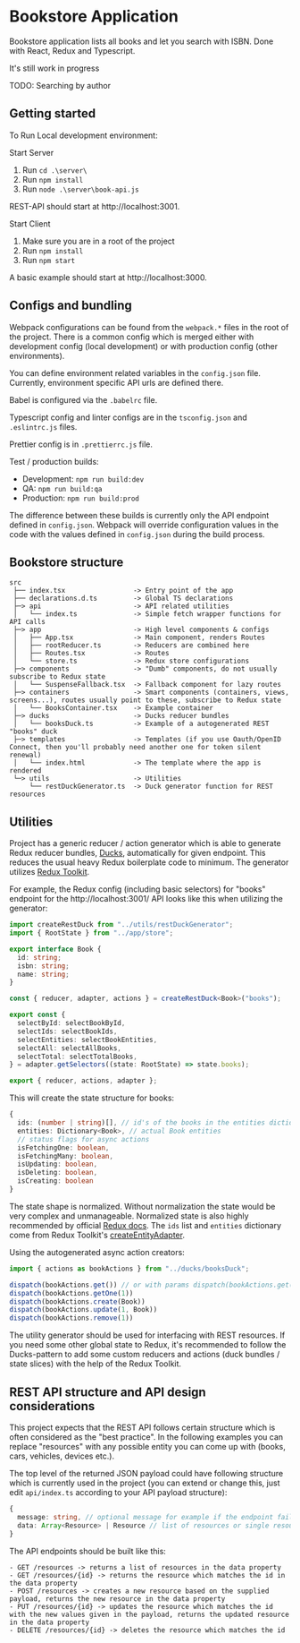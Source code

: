 # Bookstore Application

Bookstore application lists all books and let you search with ISBN. Done with React, Redux and Typescript.

It's still work in progress

TODO: Searching by author 

## Getting started

To Run Local development environment:

Start Server
1. Run `cd .\server\`
2. Run `npm install`
3. Run `node .\server\book-api.js`

REST-API should start at http://localhost:3001.

Start Client
1. Make sure you are in a root of the project
2. Run `npm install`
3. Run `npm start`

A basic example should start at http://localhost:3000.

## Configs and bundling

Webpack configurations can be found from the `webpack.*` files in the root of the project. There is a common config which is merged either with development config (local development) or with production config (other environments).

You can define environment related variables in the `config.json` file. Currently, environment specific API urls are defined there.

Babel is configured via the `.babelrc` file.

Typescript config and linter configs are in the `tsconfig.json` and `.eslintrc.js` files.

Prettier config is in `.prettierrc.js` file.

Test / production builds:

- Development: `npm run build:dev`
- QA: `npm run build:qa`
- Production: `npm run build:prod`

The difference between these builds is currently only the API endpoint defined in `config.json`. Webpack will override configuration values in the code with the values defined in `config.json` during the build process.

## Bookstore structure

```
src
 ├── index.tsx                 -> Entry point of the app
 ├── declarations.d.ts         -> Global TS declarations
 ├─> api                       -> API related utilities
 │   └── index.ts              -> Simple fetch wrapper functions for API calls
 ├─> app                       -> High level components & configs
 │   ├── App.tsx               -> Main component, renders Routes
 │   ├── rootReducer.ts        -> Reducers are combined here
 │   ├── Routes.tsx            -> Routes
 │   └── store.ts              -> Redux store configurations
 ├─> components                -> "Dumb" components, do not usually subscribe to Redux state
 │   └── SuspenseFallback.tsx  -> Fallback component for lazy routes
 ├─> containers                -> Smart components (containers, views, screens...), routes usually point to these, subscribe to Redux state
 │   └── BooksContainer.tsx    -> Example container
 ├─> ducks                     -> Ducks reducer bundles
 │   └── booksDuck.ts          -> Example of a autogenerated REST "books" duck
 ├─> templates                 -> Templates (if you use Oauth/OpenID Connect, then you'll probably need another one for token silent renewal)
 │   └── index.html            -> The template where the app is rendered
 └─> utils                     -> Utilities
     └── restDuckGenerator.ts  -> Duck generator function for REST resources
```

## Utilities

Project has a generic reducer / action generator which is able to generate Redux reducer bundles, [Ducks](https://github.com/erikras/ducks-modular-redux), automatically for given endpoint. This reduces the usual heavy Redux boilerplate code to minimum. The generator utilizes [Redux Toolkit](https://redux-toolkit.js.org/).

For example, the Redux config (including basic selectors) for "books" endpoint for the http://localhost:3001/ API looks like this when utilizing the generator:

```Typescript
import createRestDuck from "../utils/restDuckGenerator";
import { RootState } from "../app/store";

export interface Book {
  id: string;
  isbn: string;
  name: string;
}

const { reducer, adapter, actions } = createRestDuck<Book>("books");

export const {
  selectById: selectBookById,
  selectIds: selectBookIds,
  selectEntities: selectBookEntities,
  selectAll: selectAllBooks,
  selectTotal: selectTotalBooks,
} = adapter.getSelectors((state: RootState) => state.books);

export { reducer, actions, adapter };

```

This will create the state structure for books:

```Typescript
{
  ids: (number | string)[], // id's of the books in the entities dictionary
  entities: Dictionary<Book>, // actual Book entities
  // status flags for async actions
  isFetchingOne: boolean,
  isFetchingMany: boolean,
  isUpdating: boolean,
  isDeleting: boolean,
  isCreating: boolean
}
```

The state shape is normalized. Without normalization the state would be very complex and unmanageable. Normalized state is also highly recommended by official [Redux docs](https://redux.js.org/recipes/structuring-reducers/normalizing-state-shape). The `ids` list and `entities` dictionary come from Redux Toolkit's [createEntityAdapter](https://redux-toolkit.js.org/api/createEntityAdapter).

Using the autogenerated async action creators:

```Typescript
import { actions as bookActions } from "../ducks/booksDuck";

dispatch(bookActions.get()) // or with params dispatch(bookActions.get("queryParam=value"))
dispatch(bookActions.getOne(1))
dispatch(bookActions.create(Book))
dispatch(bookActions.update(1, Book))
dispatch(bookActions.remove(1))
```

The utility generator should be used for interfacing with REST resources. If you need some other global state to Redux, it's recommended to follow the Ducks-pattern to add some custom reducers and actions (duck bundles / state slices) with the help of the Redux Toolkit.

## REST API structure and API design considerations

This project expects that the REST API follows certain structure which is often considered as the "best practice". In the following examples you can replace "resources" with any possible entity you can come up with (books, cars, vehicles, devices etc.).

The top level of the returned JSON payload could have following structure which is currently used in the project (you can extend or change this, just edit `api/index.ts` according to your API payload structure):

```Typescript
{
  message: string, // optional message for example if the endpoint fails
  data: Array<Resource> | Resource // list of resources or single resource depending on the endpoint
}
```

The API endpoints should be built like this:

```
- GET /resources -> returns a list of resources in the data property
- GET /resources/{id} -> returns the resource which matches the id in the data property
- POST /resources -> creates a new resource based on the supplied payload, returns the new resource in the data property
- PUT /resources/{id} -> updates the resource which matches the id with the new values given in the payload, returns the updated resource in the data property
- DELETE /resources/{id} -> deletes the resource which matches the id
```
